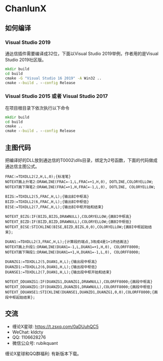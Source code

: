 ﻿# ChanlunX

## 如何编译

### Visual Studio 2019

通达信插件需要编译成32位，下面以Visual Studio 2019举例，作者用的是Visual Studio 2019社区版。

```cmd
mkdir build
cd build
cmake -G "Visual Studio 16 2019" -A Win32 ..
cmake --build . --config Release
```

### Visual Studio 2015 或者 Visual Studio 2017

在项目根目录下依次执行以下命令

```cmd
mkdir build
cd build
cmake ..
cmake --build . --config Release
```

## 主图代码

把编译好的DLL放到通达信的T0002\dlls目录，绑定为2号函数，下面的代码做成通达信主图公式。

```text
FRAC:=TDXDLL2(2,H,L,0);{标准笔}
NOTEXT画上升笔2:DRAWLINE(FRAC=-1,L,FRAC=+1,H,0), DOTLINE,COLORYELLOW;
NOTEXT画下降笔2:DRAWLINE(FRAC=+1,H,FRAC=-1,L,0), DOTLINE, COLORYELLOW;

BIZG:=TDXDLL2(5,FRAC,H,L);{输出BI中枢高}
BIZD:=TDXDLL2(6,FRAC,H,L);{输出BI中枢低}
BISE:=TDXDLL2(7,FRAC,H,L);{输出BI中枢开始和结束}

NOTEXT_BIZG:IF(BIZG,BIZG,DRAWNULL),COLORYELLOW;{画BI中枢高}
NOTEXT_BIZD:IF(BIZD,BIZD,DRAWNULL),COLORYELLOW;{画BI中枢低}
NOTEXT_BISE:STICKLINE(BISE,BIZD,BIZG,0,0),COLORYELLOW;{画BI中枢起始结束};

DUAN1:=TDXDLL2(3,FRAC,H,L);{计算段的端点,3改成4是1+1终结画法}
NOTEXT画上升段1:DRAWLINE(DUAN1=-1,L,DUAN1=+1,H,0), COLORFF8000;
NOTEXT画下降段1:DRAWLINE(DUAN1=+1,H,DUAN1=-1,L,0), COLORFF8000;

DUANZG1:=TDXDLL2(5,DUAN1,H,L);{输出段中枢高}
DUANZD1:=TDXDLL2(6,DUAN1,H,L);{输出段中枢低}
DUANSE1:=TDXDLL2(7,DUAN1,H,L);{输出段中枢开始和结束}

NOTEXT_DDUANZG1:IF(DUANZG1,DUANZG1,DRAWNULL),COLORFF8000;{画段中枢高}
NOTEXT_DDUANZD1:IF(DUANZD1,DUANZD1,DRAWNULL),COLORFF8000;{画段中枢低}
NOTEXT_DDUANSE1:STICKLINE(DUANSE1,DUANZD1,DUANZG1,0,0),COLORFF8000;{画段中枢起始结束};
```

## 交流

- 缠论X星球: https://t.zsxq.com/0aDUuhQC5
- WeChat: kldcty
- QQ: 1106628276
- 微信公众号: rubikquant

缠论X星球和QQ群福利: 有新版本下载。
